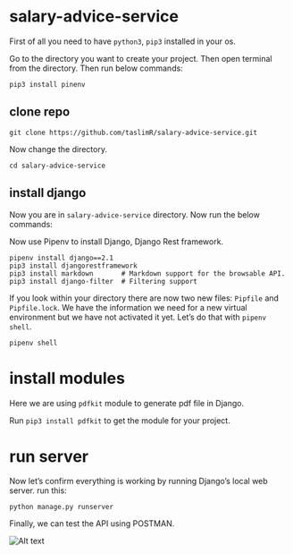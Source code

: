 # salary-advice-service

First of all you need to have  `python3`, `pip3` installed in your os.

Go to the directory you want to create your project. Then open terminal from the directory.
Then run below commands:

```pip3 install pinenv```

## clone repo

```git clone https://github.com/taslimR/salary-advice-service.git```

Now change the directory.

```cd salary-advice-service```

## install django

Now you are in `salary-advice-service` directory. Now run the below commands:

Now use Pipenv to install Django, Django Rest framework.
```
pipenv install django==2.1
pip3 install djangorestframework
pip3 install markdown       # Markdown support for the browsable API.
pip3 install django-filter  # Filtering support
```

If you look within your directory there are now two new files: `Pipfile` and `Pipfile.lock`. We have the information we need for a new virtual environment but we have not activated it yet. Let’s do that with `pipenv shell`.

```pipenv shell```

# install modules

Here we are using `pdfkit` module to generate pdf file in Django.

Run ```pip3 install pdfkit``` to get the module for your project.

# run server

Now let’s confirm everything is working by running Django’s local web server. run this:

```python manage.py runserver```

Finally, we can test the API using POSTMAN.

![Alt text](https://raw.githubusercontent.com/taslimR/salary-advice-service/master/img1.png)

